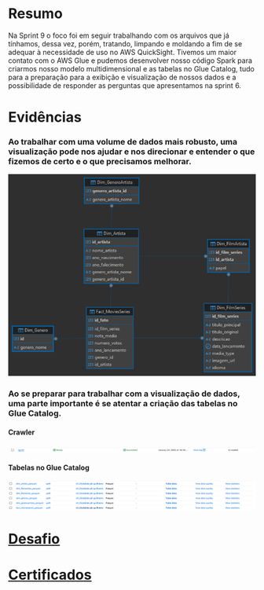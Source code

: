 # Resumo

Na Sprint 9 o foco foi em seguir trabalhando com os arquivos que já tínhamos, dessa vez, porém, tratando, limpando e moldando a fim de se adequar à necessidade de uso no AWS QuickSight. Tivemos um maior contato com o AWS Glue e pudemos desenvolver nosso código Spark para criarmos nosso modelo multidimensional e as tabelas no Glue Catalog, tudo para a preparação para a exibição e visualização de nossos dados e a possibilidade de responder as perguntas que apresentamos na sprint 6.

# Evidências
### Ao trabalhar com uma volume de dados mais robusto, uma visualização pode nos ajudar e nos direcionar e entender o que fizemos de certo e o que precisamos melhorar.
![Modelo Multidimensional](Evidencias/modelo_filmesseries.png)

### Ao se preparar para trabalhar com a visualização de dados, uma parte importante é se atentar a criação das tabelas no Glue Catalog.
#### Crawler
![Crawler](Evidencias/crawler_criado.png)
#### Tabelas no Glue Catalog
![Tabelas Glue Catalog](Evidencias/tabelas_glue_catalog.png)

# __[Desafio](/Sprint_9/Desafio/)__

# __[Certificados](/Sprint_9/Certificados/)__
